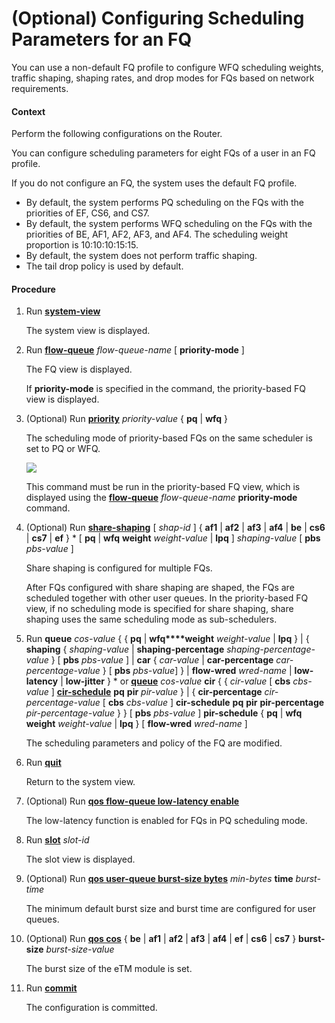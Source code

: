 (Optional) Configuring Scheduling Parameters for an FQ
======================================================

You can use a non-default FQ profile to configure WFQ scheduling weights, traffic shaping, shaping rates, and drop modes for FQs based on network requirements.

#### Context

Perform the following configurations on the Router.

You can configure scheduling parameters for eight FQs of a user in an FQ profile.

If you do not configure an FQ, the system uses the default FQ profile.

* By default, the system performs PQ scheduling on the FQs with the priorities of EF, CS6, and CS7.
* By default, the system performs WFQ scheduling on the FQs with the priorities of BE, AF1, AF2, AF3, and AF4. The scheduling weight proportion is 10:10:10:15:15.
* By default, the system does not perform traffic shaping.
* The tail drop policy is used by default.

#### Procedure

1. Run [**system-view**](cmdqueryname=system-view)
   
   
   
   The system view is displayed.
2. Run [**flow-queue**](cmdqueryname=flow-queue) *flow-queue-name* [ **priority-mode** ]
   
   
   
   The FQ view is displayed.
   
   
   
   If **priority-mode** is specified in the command, the priority-based FQ view is displayed.
3. (Optional) Run [**priority**](cmdqueryname=priority) *priority-value* { **pq** | **wfq** }
   
   
   
   The scheduling mode of priority-based FQs on the same scheduler is set to PQ or WFQ.
   
   
   
   ![](../../../../public_sys-resources/note_3.0-en-us.png) 
   
   This command must be run in the priority-based FQ view, which is displayed using the [**flow-queue**](cmdqueryname=flow-queue) *flow-queue-name* **priority-mode** command.
4. (Optional) Run [**share-shaping**](cmdqueryname=share-shaping) [ *shap-id* ] { **af1** | **af2** | **af3** | **af4** | **be** | **cs6** | **cs7** | **ef** } \* [ **pq** | **wfq** **weight** *weight-value* | **lpq** ] *shaping-value* [ **pbs** *pbs-value* ]
   
   
   
   Share shaping is configured for multiple FQs.
   
   
   
   After FQs configured with share shaping are shaped, the FQs are scheduled together with other user queues. In the priority-based FQ view, if no scheduling mode is specified for share shaping, share shaping uses the same scheduling mode as sub-schedulers.
5. Run **queue** *cos-value* { { **pq** | **wfq****weight** *weight-value* | **lpq** } | { **shaping** { *shaping-value* | **shaping-percentage** *shaping-percentage-value* } [ **pbs** *pbs-value* ] | **car** { *car-value* | **car-percentage** *car-percentage-value* } [ **pbs** *pbs-value*] } | **flow-wred** *wred-name* | **low-latency** | **low-jitter** } \* or **[**queue**](cmdqueryname=queue)** *cos-value* ****cir**** { { *cir-value* [ ****cbs**** *cbs-value* ] **[**cir-schedule**](cmdqueryname=cir-schedule)** **pq** ****pir**** *pir-value* } | { ****cir-percentage**** *cir-percentage-value* [ ****cbs**** *cbs-value* ] ****cir-schedule**** **pq** **pir** ****pir-percentage**** *pir-percentage-value* } } [ ****pbs**** *pbs-value* ] ****pir-schedule**** { ****pq**** | ****wfq**** **weight** *weight-value* | ****lpq**** } [ ****flow-wred**** *wred-name* ]
   
   
   
   The scheduling parameters and policy of the FQ are modified.
6. Run [**quit**](cmdqueryname=quit)
   
   
   
   Return to the system view.
7. (Optional) Run [**qos flow-queue low-latency enable**](cmdqueryname=qos+flow-queue+low-latency+enable)
   
   
   
   The low-latency function is enabled for FQs in PQ scheduling mode.
8. Run [**slot**](cmdqueryname=slot) *slot-id*
   
   
   
   The slot view is displayed.
9. (Optional) Run [**qos user-queue burst-size bytes**](cmdqueryname=qos+user-queue+burst-size+bytes) *min-bytes* **time** *burst-time*
   
   
   
   The minimum default burst size and burst time are configured for user queues.
10. (Optional) Run [**qos cos**](cmdqueryname=qos+cos) { **be** | **af1** | **af2** | **af3** | **af4** | **ef** | **cs6** | **cs7** } **burst-size** *burst-size-value*
    
    
    
    The burst size of the eTM module is set.
11. Run [**commit**](cmdqueryname=commit)
    
    
    
    The configuration is committed.
